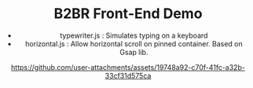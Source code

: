 <div align="center">
<h1>B2BR Front-End Demo</h1>
  <ul>
    <li>typewriter.js : Simulates typing on a keyboard</li>
    <li>horizontal.js : Allow horizontal scroll on pinned container. Based on Gsap lib.</li>
  </ul>

</div>
<div align="center">


https://github.com/user-attachments/assets/19748a92-c70f-41fc-a32b-33cf31d575ca


</div>

